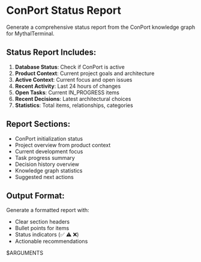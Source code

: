 # ConPort Status Report

Generate a comprehensive status report from the ConPort knowledge graph for MythalTerminal.

## Status Report Includes:
1. **Database Status**: Check if ConPort is active
2. **Product Context**: Current project goals and architecture
3. **Active Context**: Current focus and open issues
4. **Recent Activity**: Last 24 hours of changes
5. **Open Tasks**: Current IN_PROGRESS items
6. **Recent Decisions**: Latest architectural choices
7. **Statistics**: Total items, relationships, categories

## Report Sections:
- ConPort initialization status
- Project overview from product context
- Current development focus
- Task progress summary
- Decision history overview
- Knowledge graph statistics
- Suggested next actions

## Output Format:
Generate a formatted report with:
- Clear section headers
- Bullet points for items
- Status indicators (✅ ⚠️ ❌)
- Actionable recommendations

$ARGUMENTS